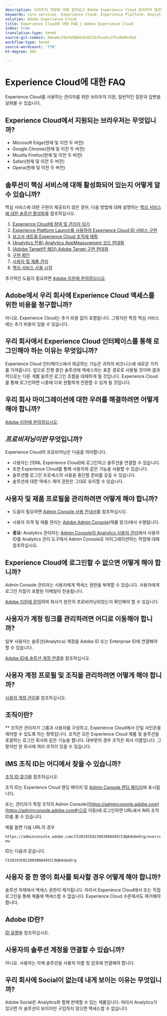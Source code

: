 ```yaml
---
description: 브라우저 지원에 대해 알아보고 Adobe Experience Cloud 관리자의 일반적인 질문에 대한 답변을 얻을 수 있습니다.
keywords: core services, Experience Cloud, Experience Platform, Analytics, Target, user management.
solution: Adobe Experience Cloud
title: Experience Cloud에 대한 FAQ | Adobe Experience Cloud
index: true
translation-type: tm+mt
source-git-commit: 4bea0c29afa580dc63b21535ce5c275cd649c9a5
workflow-type: tm+mt
source-wordcount: '770'
ht-degree: 96%

---
```



# Experience Cloud에 대한 FAQ

Experience Cloud를 사용하는 관리자를 위한 브라우저 지원, 일반적인 질문과 답변을 살펴볼 수 있습니다.

## Experience Cloud에서 지원되는 브라우저는 무엇입니까?

* Microsoft Edge(현재 및 이전 두 버전)
* Google Chrome(현재 및 이전 두 버전)
* Mozilla Firefox(현재 및 이전 두 버전)
* Safari(현재 및 이전 두 버전)
* Opera(현재 및 이전 두 버전)

## 솔루션이 핵심 서비스에 대해 활성화되어 있는지 어떻게 알 수 있습니까?

핵심 서비스에 대한 구현이 제공되지 않은 경우, 다음 방법에 대해 설명하는 [핵심 서비스에 대한 솔루션 활성화](../core-services/core-services.md#concept_07ED1D5C64234E77976E6D572E78FB9C)를 참조하십시오.

1. [Experience Cloud에 참여 및 관리자 되기](../core-services/core-services.md#section_2423F0BD3DF642658103310EE5EA6154)
1. [Experience Platform Launch를 사용하여 Experience Cloud ID 서비스 구현](https://docs.adobe.com/content/help/ko-KR/launch/using/intro/get-started/quick-start.html)
1. [보고서 세트를 Experience Cloud 조직에 매핑](../core-services/core-services.md#concept_apg_zq2_rw)
1. [(Analytics 전용) Analytics AppMeasurement 코드 현대화](../core-services/core-services.md#section_1798D9D0F05C47E29816AC4EEB9A0913)
1. [(Adobe Target만 해당) Adobe Target 구현 현대화](../core-services/core-services.md#section_C2F4493C7A36406DAE2266B429A4BD24)
1. [구현 확인](../core-services/core-services.md#section_E641782A0F4F44AF8C9C91216BE330D5)
1. [사용자 및 제품 관리](../core-services/core-services.md#section_B6E95F4E0E12483CB9DA99CBC0C5A4AF)
1. [핵심 서비스 사용 시작](../core-services/core-services.md#section_960C06093623462E8EA247B3E97274A1)

추가적인 도움이 필요하면 [Adobe 지원에 문의하십시오](https://helpx.adobe.com/kr/marketing-cloud/contact-support.html).

## Adobe에서 우리 회사에 Experience Cloud 액세스를 위한 비용을 청구합니까?

아니요. Experience Cloud는 추가 비용 없이 포함됩니다. 그렇지만 특정 핵심 서비스에는 추가 비용이 있을 수 있습니다.

## 우리 회사에서 Experience Cloud 인터페이스를 통해 로그인해야 하는 이유는 무엇입니까?

Experience Cloud 인터페이스에서 제공하는 기능은 귀하의 비즈니스에 새로운 가치를 가져옵니다. 앞으로 진행 중인 솔루션에 액세스하는 표준 경로로 사용될 것이며 결과적으로는 다른 개별 솔루션 로그인 흐름을 대체하게 될 것입니다. Experience Cloud를 통해 로그인하면 나중에 더욱 원활하게 전환할 수 있게 될 것입니다.

## 우리 회사 마이그레이션에 대한 우려를 해결하려면 어떻게 해야 합니까?

[Adobe 지원에 문의하십시오](https://helpx.adobe.com/kr/marketing-cloud/contact-support.html).

## _프로비저닝이란_ 무엇입니까?

Experience Cloud의 프로비저닝은 다음을 의미합니다.

* 사용자는 [!DNL Experience Cloud]에 로그인하고 솔루션을 연결할 수 있습니다.
* 또한 Experience Cloud를 통해 사용자와 같은 기능을 사용할 수 있습니다.
* 솔루션별 로그인 프로세스의 사용을 중단할 준비를 갖출 수 있습니다.
* 솔루션에 대한 액세스 제어 권한은 그대로 유지할 수 있습니다.

## 사용자 및 제품 프로필을 관리하려면 어떻게 해야 합니까?

* 도움이 필요하면 [Admin Console 사용 안내서](https://helpx.adobe.com/kr/enterprise/administering/user-guide.html)를 참조하십시오.

* 사용자 자격 및 제품 관리는 [Adobe Admin Console](https://adminconsole.adobe.com/enterprise)(제품 링크)에서 수행됩니다.

* **중요:** Analytics 관리자는 [Admin Console의 Analytics 사용자 관리](https://docs.adobe.com/content/help/ko-KR/analytics/admin/user-product-management/user-management/migrate-users/c-migration-tool.html)에서 사용자 ID를 Analytics 관리 도구에서 Admin Console로 마이그레이션하는 작업에 대해 참조하십시오.

## Experience Cloud에 로그인할 수 없으면 어떻게 해야 합니까?

Admin Console 관리자는 사용자에게 액세스 권한을 부여할 수 있습니다. 사용자에게 로그인 지침이 포함된 이메일이 전송됩니다.

[Adobe 지원에 문의](https://helpx.adobe.com/kr/marketing-cloud/contact-support.html)하여 회사가 완전히 프로비저닝되었는지 확인해야 할 수 있습니다.

## 사용자가 계정 링크를 관리하려면 어디로 이동해야 합니까?

일부 사용자는 솔루션(Analytics) 계정을 Adobe ID 또는 Enterprise ID에 연결해야 할 수 있습니다.

[Adobe ID에 솔루션 계정 연결](../admin-getting-started/organizations.md#task_FD389E78640848919E247AC5E95B8369)을 참조하십시오.

## 사용자 계정 프로필 및 조직을 관리하려면 어떻게 해야 합니까?

[사용자 계정 관리](../admin-getting-started/organizations.md#topic_C31CB834F109465A82ED57FF0563B3F1)를 참조하십시오.

## 조직이란?

** 조직은 관리자가 그룹과 사용자를 구성하고, Experience Cloud에서 단일 사인온을 제어할 수 있도록 하는 항목입니다. 조직은 모든 Experience Cloud 제품 및 솔루션을 포괄하는 로그인 회사와 같은 기능을 합니다. 대부분의 경우 조직은 회사 이름입니다. 그렇지만 한 회사에 여러 조직이 있을 수 있습니다.

## IMS 조직 ID는 어디에서 찾을 수 있습니까?

[조직 ID 찾기](organizations.md)를 참조하십시오.

조직 ID는 Experience Cloud 랜딩 페이지 및 [Admin Console 랜딩 페이지](https://adminconsole.adobe.com)에 표시됩니다.

또는, 관리자가 특정 조직의 Admin Console([https://adminconsole.adobe.com](https://adminconsole.adobe.com#)으로 이동)에 로그인하면 URL에서 IMS 조직 ID를 볼 수 있습니다.

예를 들면 다음 URL의 경우

`https://adminconsole.adobe.com/C538193582390300A495CC9@AdobeOrg/overview`

ID는 다음과 같습니다.

`C538193582390300A495CC9@AdobeOrg`

## 사용자 중 한 명이 회사를 퇴사할 경우 어떻게 해야 합니까?

솔루션 자체에서 액세스 권한이 제거됩니다. 따라서 Experience Cloud에서 또는 직접 로그인을 통해 제품에 액세스할 수 없습니다. Experience Cloud 수준에서도 제거해야 합니다.

## Adobe ID란?

[ID 유형](https://helpx.adobe.com/kr/enterprise/help/identity.html)을 참조하십시오.

## 사용자의 솔루션 계정을 연결할 수 있습니까?

아니요. 사용자는 자체 솔루션을 사용자 이름 및 암호에 연결해야 합니다.

## 우리 회사에 Social이 없는데 내게 보이는 이유는 무엇입니까?

Adobe Social은 Analytics와 함께 판매할 수 있는 제품입니다. 따라서 Analytics가 있으면 이 솔루션이 보이지만 구입하지 않으면 액세스할 수 없습니다.
